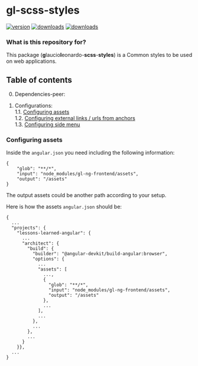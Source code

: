 # gl-scss-styles
[![version](https://img.shields.io/npm/v/gl-scss-styles)](https://www.npmjs.com/package/gl-scss-styles) 
[![downloads](https://img.shields.io/npm/types/gl-scss-styles)](https://www.npmjs.com/package/gl-scss-styles) 
[![downloads](https://img.shields.io/npm/dw/gl-scss-styles)](https://www.npmjs.com/package/gl-scss-styles)

### What is this repository for? ###
This package (**g**laucio**l**eonardo-**scss**-**styles**) is a Common styles to be used on web applications.<br>

## Table of contents ##
0. Dependencies-peer:<br>
   
1. Configurations:<br>
   1.1. [ Configuring assets ](#configuring-assets)<br>
   1.2. [ Configuring external links / urls from anchors ](#external-links-anchors)<br>
   1.3. [ Configuring side menu ](#configuraing-side-menu)<br>

<a name="configuring-assets"></a>
### Configuring assets ###
Inside the `angular.json` you need including the following information:
```
{
    "glob": "**/*",
    "input": "node_modules/gl-ng-frontend/assets",
    "output": "/assets"
}
```
The output assets could be another path according to your setup.

Here is how the assets `angular.json` should be:
```
{
  ...
  "projects": {
    "lessons-learned-angular": {
      ...
      "architect": {
        "build": {
          "builder": "@angular-devkit/build-angular:browser",
          "options": {
            ...
            "assets": [
              ...,
              {
                "glob": "**/*",
                "input": "node_modules/gl-ng-frontend/assets",
                "output": "/assets"
              },
              ...
            ],
            ...
          },
          ...
        },
        ...
      }
    }},
  ...
}

```
